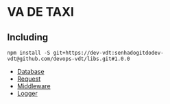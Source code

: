 # VA DE TAXI

## Including

```
npm install -S git+https://dev-vdt:senhadogitdodev-vdt@github.com/devops-vdt/libs.git#1.0.0
```

- [Database](database)
- [Request](request)
- [Middleware](middlewares)
- [Logger](logger)